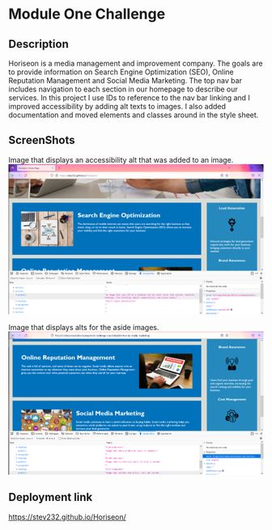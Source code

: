 # Module One Challenge

## Description

Horiseon is a media management and improvement company. The goals are to provide information on Search Engine Optimization (SEO), Online Reputation Management and Social Media Marketing. The top nav bar includes navigation to each section in our homepage to describe our services. In this project I use IDs to reference to the nav bar linking and I improved accessibility by adding alt texts to images.
I also added documentation and moved elements and classes around in the style sheet.

## ScreenShots

Image that displays an accessibility alt that was added to an image.
![plot](./screenshots/Accessibility.PNG)

Image that displays alts for the aside images.
![plot](./screenshots/asideImgWithAlts.PNG)

## Deployment link

https://stev232.github.io/Horiseon/